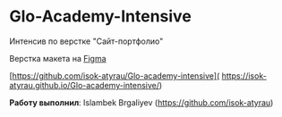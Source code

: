 # Glo-Academy-Intensive

Интенсив по верстке "Сайт-портфолио"

Верстка макета на [Figma](https://figma.com/file/RhlVVvhexiDsAqJ7bGpvOa/Developer-Portfolio?node-id=1%3A2)

[https://github.com/isok-atyrau/Glo-academy-intensive]( https://isok-atyrau.github.io/Glo-academy-intensive/)

__Работу выполнил__: Islambek Brgaliyev (https://github.com/isok-atyrau)
